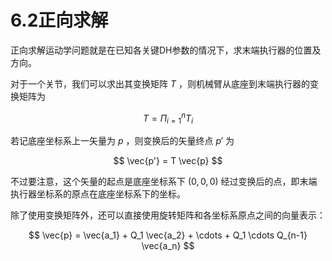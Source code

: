 # 6.2正向求解

正向求解运动学问题就是在已知各关键DH参数的情况下，求末端执行器的位置及方向。  

对于一个关节，我们可以求出其变换矩阵 $T$ ，则机械臂从底座到末端执行器的变换矩阵为  

$$ T = \Pi_{i=1}^{n} T_i $$

若记底座坐标系上一矢量为 $p$ ，则变换后的矢量终点 $p'$ 为  

$$ \vec{p'} = T \vec{p} $$

不过要注意，这个矢量的起点是底座坐标系下 $(0, 0, 0)$ 经过变换后的点，即末端执行器坐标系的原点在底座坐标系下的坐标。  

除了使用变换矩阵外，还可以直接使用旋转矩阵和各坐标系原点之间的向量表示：  

$$ \vec{p} = \vec{a_1} + Q_1 \vec{a_2} + \cdots + Q_1 \cdots Q_{n-1} \vec{a_n} $$

